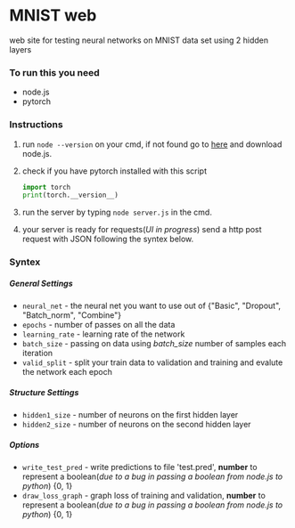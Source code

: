 # MNIST web
web site for testing neural networks on MNIST data set using 2 hidden layers

### To run this you need
* node.js
* pytorch

### Instructions
1. run `node --version` on your cmd, if not found go to [here](https://nodejs.org/en/) and download node.js.

2. check if you have pytorch installed with this script
    ```python
    import torch
    print(torch.__version__)
    ```

3. run the server by typing `node server.js` in the cmd.

4. your server is ready for requests(*UI in progress*) send a http post request with JSON following the syntex below.

### Syntex
##### General Settings
- `neural_net` - the neural net you want to use out of {"Basic", "Dropout", "Batch_norm", "Combine"}
- `epochs` - number of passes on all the data
- `learning_rate` - learning rate of the network
- `batch_size` - passing on data using *batch_size* number of samples each iteration
- `valid_split` - split your train data to validation and training and evalute the network each epoch

##### Structure Settings
- `hidden1_size` - number of neurons on the first hidden layer
- `hidden2_size` - number of neurons on the second hidden layer

##### Options
- `write_test_pred` - write predictions to file 'test.pred', **number** to represent a boolean(_due to a bug in passing a boolean from node.js to python_) {0, 1}
- `draw_loss_graph` - graph loss of training and validation, **number** to represent a boolean(_due to a bug in passing a boolean from node.js to python_) {0, 1}
